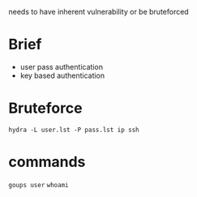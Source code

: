 
needs to have inherent vulnerability or be bruteforced

Brief
=
- user pass authentication
- key based authentication

Bruteforce
=
`hydra -L user.lst -P pass.lst ip ssh`

commands
=
`goups user`
`whoami`